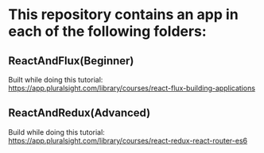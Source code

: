 # This repository contains an app in each of the following folders:

## ReactAndFlux(Beginner)
Built while doing this tutorial: https://app.pluralsight.com/library/courses/react-flux-building-applications

## ReactAndRedux(Advanced)
Build while doing this tutorial: https://app.pluralsight.com/library/courses/react-redux-react-router-es6
